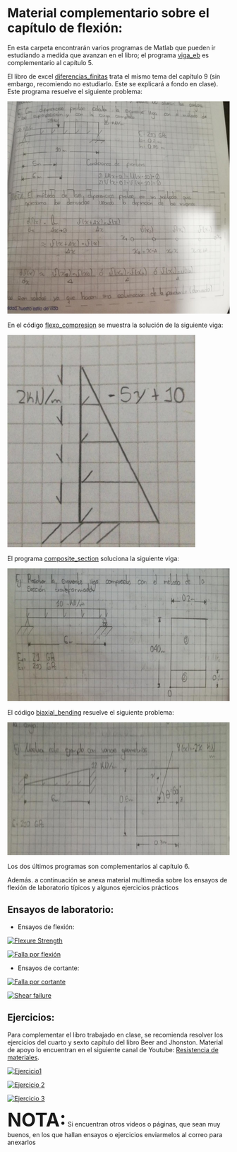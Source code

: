 # Material complementario sobre el capítulo de flexión:


En esta carpeta encontrarán varios programas de Matlab que pueden ir estudiando a medida que avanzan en 
el libro; el programa [viga_eb](./viga_EB.m) es complementario al capítulo 5.

El libro de excel [diferencias_finitas](./diferencias_finitas.xlsx) trata el mismo tema del capítulo 9 (sin embargo, recomiendo no estudiarlo. Este se explicará a fondo en clase). Este programa resuelve el siguiente problema:

<p float="left">
  <img src="./deflection.jpeg" height="480" /> 
</p>

En el código [flexo_compresion](./flexo_compresion.m) se muestra la solución de la siguiente viga:

<p float="left">
  <img src="./flexo_compresion.jpg" height="480" /> 
</p>

El programa [composite_section](./composite_section.m) soluciona la siguiente viga:

<p float="left">
  <img src="./composite.jpeg" height="300" /> 
</p>

El código [biaxial_bending](./biaxial_bending.m) resuelve el siguiente problema: 

<p float="left">
  <img src="./biaxial.jpeg" height="300" /> 
</p>

Los dos últimos programas  son complementarios al capítulo 6.


Además. a continuación se anexa material multimedia sobre los ensayos de flexión de laboratorio típicos
y algunos ejercicios prácticos



## Ensayos de laboratorio:


- Ensayos de flexión:

[![Flexure Strength](http://img.youtube.com/vi/5_UlIT_Mzmo/0.jpg)](http://www.youtube.com/watch?v=5_UlIT_Mzmo)

[![Falla por flexión](http://img.youtube.com/vi/6ycbDCnoO8M/0.jpg)](http://www.youtube.com/watch?v=6ycbDCnoO8M)


- Ensayos de cortante: 

[![Falla por cortante](http://img.youtube.com/vi/GHMCG4fUUpM/0.jpg)](http://www.youtube.com/watch?v=GHMCG4fUUpM)

[![Shear failure](http://img.youtube.com/vi/8jp8TfUay7A/0.jpg)](http://www.youtube.com/watch?v=8jp8TfUay7A)


## Ejercicios:


 Para complementar el libro trabajado en clase, se recomienda resolver los ejercicios del cuarto y sexto capítulo del libro Beer and Jhonston. Material de apoyo lo encuentran en el siguiente canal de Youtube:  [Resistencia de materiales](https://www.youtube.com/channel/UCkeqD-knV1rd2p2lwXOjrlA).

[![Ejercicio1](http://img.youtube.com/vi/fDuDB2NxD8E/0.jpg)](http://www.youtube.com/watch?v=fDuDB2NxD8E)

[![Ejercicio 2](http://img.youtube.com/vi/qHo_ZKEZP_s/0.jpg)](https://www.youtube.com/watch?v=qHo_ZKEZP_s)

[![Ejercicio 3](http://img.youtube.com/vi/mRejOvT8V20/0.jpg)](https://www.youtube.com/watch?v=mRejOvT8V20)


**<span style="font-size: 300%">NOTA:</span>**
  Si encuentran otros videos o páginas, que sean muy buenos, en los que hallan ensayos o ejercicios enviarmelos al correo para anexarlos